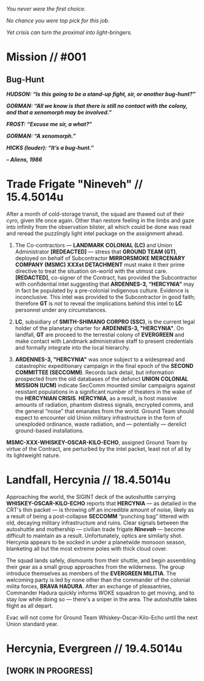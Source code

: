 _You never were the first choice._

_No chance you were top pick for this job._ 

_Yet crisis can turn the proximal into light-bringers._

# Mission // #001
## Bug-Hunt

**_HUDSON: “Is this going to be a stand-up fight, sir, or another bug-hunt?”_**

**_GORMAN: “All we know is that there is still no contact with the colony, and that a xenomorph may be involved.”_**

**_FROST: “Excuse me sir, a what?_”**

**_GORMAN: “A xenomorph.”_**

**_HICKS (louder): “It’s a bug-hunt.”_**

**_– Aliens, 1986_**

# Trade Frigate "Nineveh" // 15.4.5014u

After a month of cold-storage transit, the squad are thawed out of their cyro, given life once again. Other than restore feeling in the limbs and gaze into infinity from the observation blister, all which could be done was read and reread the puzzlingly light intel package on the assignment ahead. 

1. The Co-contractors — **LANDMARK COLONIAL (LC)** and Union Administrator **[REDEACTED]** — stress that **GROUND TEAM (GT)**, deployed on behalf of Subcontractor **MIRRORSMOKE MERCENARY COMPANY (MSMC) XXXst DETACHMENT** must make it their prime directive to treat the situation on-world with the utmost care. **[REDACTED]**, co-signer of the Contract, has provided the Subcontractor with confidential intel suggesting that **ARDENNES-3, “HERCYNIA"** may in fact be populated by a pre-colonial indigenous culture. Evidence is inconclusive. This intel was provided to the Subcontractor in good faith; therefore **GT** is _not_ to reveal the implications behind this intel to **LC** personnel under any circumstances. 

2. **LC**, subsidiary of **SMITH-SHIMANO CORPRO (SSC)**, is the current legal holder of the planetary charter for **ARDENNES-3, "HERCYNIA"**. On landfall, **GT** are proceed to the terrestial colony of **EVERGREEN** and make contact with Landmark administrative staff to present credentials and formally integrate into the local hierarchy.

3. **ARDENNES-3, "HERCYNIA"** was once subject to a widespread and catastrophic expeditionary campaign in the final epoch of the **SECOND COMMITTEE (SECCOMM)**. Records lack detail, but information prospected from the old databases of the defunct **UNION COLONIAL MISSION (UCM)** indicate SecComm mounted similar campaigns against resistant populations in a significant number of theaters in the wake of the **HERCYNIAN CRISIS**. **HERCYNIA**, as a result, is host massive amounts of radiation, phantom distress signals, encrypted comms, and the general “noise” that emanates from the world. Ground Team should expect to encounter old Union military infrastructure in the form of unexploded ordinance, waste radiation, and — potentially — derelict ground-based installations.

**MSMC-XXX-WHISKEY-OSCAR-KILO-ECHO**, assigned Ground Team by virtue of the Contract, are perturbed by the intel packet, least not of all by its lightweight nature.  

# Landfall, Hercynia // 18.4.5014u

Approaching the world, the SIGINT deck of the autoshuttle carrying **WHISKEY-OSCAR-KILO-ECHO** reports that **HERCYNIA** — as detailed in the CRT's thin packet — is throwing off an incredible amount of noise, likely as a result of being a post-collapse **SECCOMM** “punching bag” littered with old, decaying military infrastructure and ruins. Clear signals between the autoshuttle and mothership — civilian trade frigate **_Ninevah_** — become difficult to maintain as a result. Unfortunately, optics are similarly shot. Hercynia appears to be socked in under a planetwide monsoon season, blanketing all but the most extreme poles with thick cloud cover.

The squad lands safely, dismounts from their shuttle, and begin assembling their gear as a small group approaches from the wilderness. The group introduce themselves as members of the **EVERGREEN MILITIA**. The welcoming party is led by none other than the commander of the colonial milita forces, **BRAVA HADURA**. After an exchange of pleasantries, Commander Hadura quickly informs WOKE squadron to get moving, and to stay low while doing so — there's a sniper in the area. The autoshuttle takes flight as all depart. 

Evac will not come for Ground Team Whiskey-Oscar-Kilo-Echo until the next Union standard year.

# Hercynia, Evergreen // 19.4.5014u

## [WORK IN PROGRESS]
